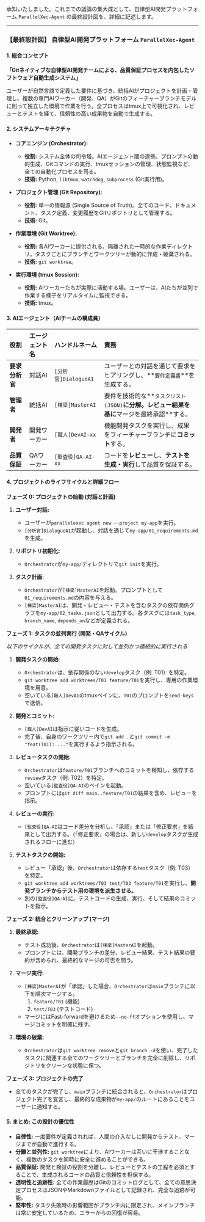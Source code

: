 承知いたしました。これまでの議論の集大成として、自律型AI開発プラットフォーム `ParallelXec-Agent` の最終設計図を、詳細に記述します。

---

### **【最終設計図】 自律型AI開発プラットフォーム `ParallelXec-Agent`**

#### 1. 総合コンセプト

**「Gitネイティブな自律型AI開発チームによる、品質保証プロセスを内包したソフトウェア自動生成システム」**

ユーザーが自然言語で定義した要件に基づき、統括AIがプロジェクトを計画・管理し、複数の専門AIワーカー（開発、QA）がGitのフィーチャーブランチモデルに則って独立した環境で作業を行う。全プロセスはtmux上で可視化され、レビューとテストを経て、信頼性の高い成果物を自動で生成する。

#### 2. システムアーキテクチャ

*   **コアエンジン (Orchestrator):**
    *   **役割:** システム全体の司令塔。AIエージェント間の連携、プロンプトの動的生成、Gitコマンドの実行、tmuxセッションの管理、状態監視など、全ての自動化プロセスを司る。
    *   **技術:** Python, `libtmux`, `watchdog`, `subprocess` (Git実行用)。

*   **プロジェクト管理 (Git Repository):**
    *   **役割:** 単一の情報源 (Single Source of Truth)。全てのコード、ドキュメント、タスク定義、変更履歴をGitリポジトリとして管理する。
    *   **技術:** Git。

*   **作業環境 (Git Worktree):**
    *   **役割:** 各AIワーカーに提供される、隔離された一時的な作業ディレクトリ。タスクごとにブランチとワークツリーが動的に作成・破棄される。
    *   **技術:** `git worktree`。

*   **実行環境 (tmux Session):**
    *   **役割:** AIワーカーたちが実際に活動する場。ユーザーは、AIたちが並列で作業する様子をリアルタイムに監視できる。
    *   **技術:** tmux。

#### 3. AIエージェント（AIチームの構成員）

| 役割 | エージェント名 | ハンドルネーム | 責務 |
| :--- | :--- | :--- | :--- |
| **要求分析官** | 対話AI | `[分析官]DialogueAI` | ユーザーとの対話を通じて要求をヒアリングし、**`要件定義書`**を生成する。 |
| **管理者** | 統括AI | `[棟梁]MasterAI` | 要件を技術的な**`タスクリスト(JSON)`**に分解。レビュー結果を基に**マージを最終承認**する。 |
| **開発者** | 開発ワーカー | `[職人]DevAI-xx` | 機能開発タスクを実行し、成果をフィーチャーブランチに**コミット**する。 |
| **品質保証** | QAワーカー | `[監査役]QA-AI-xx` | コードを**レビュー**し、**テストを生成・実行**して品質を保証する。 |

#### 4. プロジェクトのライフサイクルと詳細フロー

**フェーズ 0: プロジェクトの始動 (対話と計画)**

1.  **ユーザー対話:**
    *   ユーザーが`parallelexec agent new --project my-app`を実行。
    *   `[分析官]DialogueAI`が起動し、対話を通じて`my-app/01_requirements.md`を生成。

2.  **リポジトリ初期化:**
    *   `Orchestrator`が`my-app/`ディレクトリで`git init`を実行。

3.  **タスク計画:**
    *   `Orchestrator`が`[棟梁]MasterAI`を起動。プロンプトとして`01_requirements.md`の内容を与える。
    *   `[棟梁]MasterAI`は、開発・レビュー・テストを含むタスクの依存関係グラフを`my-app/02_tasks.json`として出力する。各タスクには`task_type`, `branch_name`, `depends_on`などが定義される。

**フェーズ 1: タスクの並列実行 (開発・QAサイクル)**

*以下のサイクルが、全ての開発タスクに対して並列かつ連続的に実行される*

1.  **開発タスクの開始:**
    *   `Orchestrator`は、依存関係のない`develop`タスク（例: T01）を特定。
    *   `git worktree add worktrees/T01 feature/T01`を実行し、専用の作業環境を用意。
    *   空いている`[職人]DevAI`のtmuxペインに、`T01`のプロンプトを`send-keys`で送信。

2.  **開発とコミット:**
    *   `[職人]DevAI`は指示に従いコードを生成。
    *   完了後、自身のワークツリー内で`git add .`と`git commit -m "feat(T01): ..."`を実行するよう指示される。

3.  **レビュータスクの開始:**
    *   `Orchestrator`は`feature/T01`ブランチへのコミットを検知し、依存する`review`タスク（例: T02）を特定。
    *   空いている`[監査役]QA-AI`のペインを起動。
    *   プロンプトには`git diff main..feature/T01`の結果を含め、レビューを指示。

4.  **レビューの実行:**
    *   `[監査役]QA-AI`はコード差分を分析し、「承認」または「修正要求」を結果として出力する。（「修正要求」の場合は、新しい`develop`タスクが生成されるフローに進む）

5.  **テストタスクの開始:**
    *   レビュー「承認」後、`Orchestrator`は依存する`test`タスク（例: T03）を特定。
    *   `git worktree add worktrees/T03 test/T03 feature/T01`を実行し、**開発ブランチからテスト用の環境を派生させる。**
    *   別の`[監査役]QA-AI`に、テストコードの生成、実行、そして結果のコミットを指示。

**フェーズ 2: 統合とクリーンアップ (マージ)**

1.  **最終承認:**
    *   テスト成功後、`Orchestrator`は`[棟梁]MasterAI`を起動。
    *   プロンプトには、開発ブランチの差分、レビュー結果、テスト結果の要約が含められ、最終的なマージの可否を問う。

2.  **マージ実行:**
    *   `[棟梁]MasterAI`が「承認」した場合、`Orchestrator`は`main`ブランチに以下を順次マージする。
        1.  `feature/T01` (機能)
        2.  `test/T03` (テストコード)
    *   マージにはFast-forwardを避けるため`--no-ff`オプションを使用し、マージコミットを明確に残す。

3.  **環境の破棄:**
    *   `Orchestrator`は`git worktree remove`と`git branch -d`を使い、完了したタスクに関連する全てのワークツリーとブランチを完全に削除し、リポジトリをクリーンな状態に保つ。

**フェーズ 3: プロジェクトの完了**

*   全てのタスクが完了し、`main`ブランチに統合されると、`Orchestrator`はプロジェクト完了を宣言し、最終的な成果物が`my-app/`のルートにあることをユーザーに通知する。

#### 5. まとめ: この設計の優位性

*   **自律性:** 一度要件が定義されれば、人間の介入なしに開発からテスト、マージまでが自動で進行する。
*   **分離と並列性:** `git worktree`により、AIワーカーは互いに干渉することなく、複数のタスクを同時に安全に進めることができる。
*   **品質保証:** 開発と検証の役割を分離し、レビューとテストの工程を必須とすることで、生成されるコードの品質と信頼性を担保する。
*   **透明性と追跡性:** 全ての作業履歴はGitのコミットログとして、全ての意思決定プロセスはJSONやMarkdownファイルとして記録され、完全な追跡が可能。
*   **堅牢性:** タスク失敗時の影響範囲がブランチ内に限定され、メインブランチは常に安定しているため、エラーからの回復が容易。

